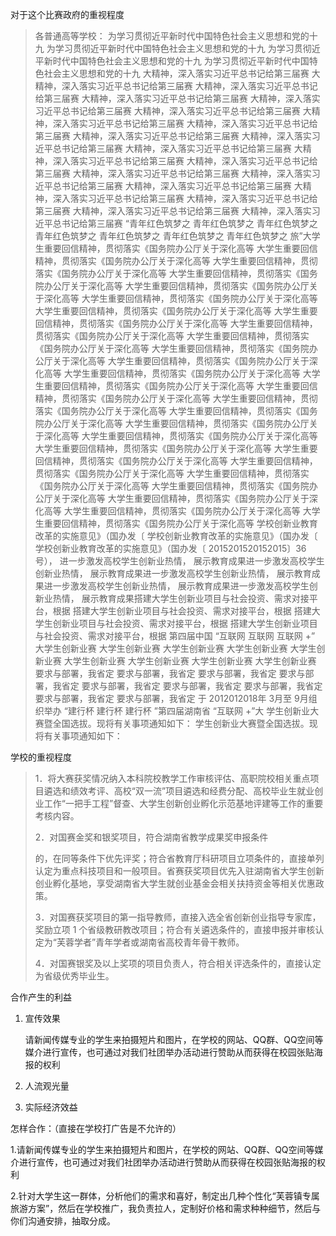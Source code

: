 对于这个比赛政府的重视程度

> 各普通高等学校：
> 为学习贯彻近平新时代中国特色社会主义思想和党的十九 为学习贯彻近平新时代中国特色社会主义思想和党的十九 为学习贯彻近平新时代中国特色社会主义思想和党的十九 为学习贯彻近平新时代中国特色社会主义思想和党的十九 大精神，深入落实习近平总书记给第三届赛 大精神，深入落实习近平总书记给第三届赛 大精神，深入落实习近平总书记给第三届赛 大精神，深入落实习近平总书记给第三届赛 大精神，深入落实习近平总书记给第三届赛 大精神，深入落实习近平总书记给第三届赛 大精神，深入落实习近平总书记给第三届赛 大精神，深入落实习近平总书记给第三届赛 大精神，深入落实习近平总书记给第三届赛 大精神，深入落实习近平总书记给第三届赛 大精神，深入落实习近平总书记给第三届赛 大精神，深入落实习近平总书记给第三届赛 大精神，深入落实习近平总书记给第三届赛 大精神，深入落实习近平总书记给第三届赛 大精神，深入落实习近平总书记给第三届赛 大精神，深入落实习近平总书记给第三届赛 大精神，深入落实习近平总书记给第三届赛 大精神，深入落实习近平总书记给第三届赛 大精神，深入落实习近平总书记给第三届赛 大精神，深入落实习近平总书记给第三届赛 “青年红色筑梦之 青年红色筑梦之 青年红色筑梦之 青年红色筑梦之 青年红色筑梦之 青年红色筑梦之 青年红色筑梦之 旅”大学生重要回信精神，贯彻落实《国务院办公厅关于深化高等 大学生重要回信精神，贯彻落实《国务院办公厅关于深化高等 大学生重要回信精神，贯彻落实《国务院办公厅关于深化高等 大学生重要回信精神，贯彻落实《国务院办公厅关于深化高等 大学生重要回信精神，贯彻落实《国务院办公厅关于深化高等 大学生重要回信精神，贯彻落实《国务院办公厅关于深化高等 大学生重要回信精神，贯彻落实《国务院办公厅关于深化高等 大学生重要回信精神，贯彻落实《国务院办公厅关于深化高等 大学生重要回信精神，贯彻落实《国务院办公厅关于深化高等 大学生重要回信精神，贯彻落实《国务院办公厅关于深化高等 大学生重要回信精神，贯彻落实《国务院办公厅关于深化高等 大学生重要回信精神，贯彻落实《国务院办公厅关于深化高等 大学生重要回信精神，贯彻落实《国务院办公厅关于深化高等 大学生重要回信精神，贯彻落实《国务院办公厅关于深化高等 大学生重要回信精神，贯彻落实《国务院办公厅关于深化高等 大学生重要回信精神，贯彻落实《国务院办公厅关于深化高等 大学生重要回信精神，贯彻落实《国务院办公厅关于深化高等 大学生重要回信精神，贯彻落实《国务院办公厅关于深化高等 大学生重要回信精神，贯彻落实《国务院办公厅关于深化高等 大学生重要回信精神，贯彻落实《国务院办公厅关于深化高等 大学生重要回信精神，贯彻落实《国务院办公厅关于深化高等 大学生重要回信精神，贯彻落实《国务院办公厅关于深化高等 大学生重要回信精神，贯彻落实《国务院办公厅关于深化高等 大学生重要回信精神，贯彻落实《国务院办公厅关于深化高等 大学生重要回信精神，贯彻落实《国务院办公厅关于深化高等 大学生重要回信精神，贯彻落实《国务院办公厅关于深化高等 大学生重要回信精神，贯彻落实《国务院办公厅关于深化高等 学校创新业教育改革的实施意见》（国办发〔 学校创新业教育改革的实施意见》（国办发〔 学校创新业教育改革的实施意见》（国办发〔 2015201520152015〕36 号）， 进一步激发高校学生创新业热情， 展示教育成果进一步激发高校学生创新业热情， 展示教育成果进一步激发高校学生创新业热情， 展示教育成果进一步激发高校学生创新业热情， 展示教育成果进一步激发高校学生创新业热情， 展示教育成果搭建大学生创新业项目与社会投资、需求对接平台，根据 搭建大学生创新业项目与社会投资、需求对接平台，根据 搭建大学生创新业项目与社会投资、需求对接平台，根据 搭建大学生创新业项目与社会投资、需求对接平台，根据 第四届中国 “互联网 互联网 互联网 +” 大学生创新业赛 大学生创新业赛 大学生创新业赛 大学生创新业赛 大学生创新业赛 大学生创新业赛 大学生创新业赛 大学生创新业赛 大学生创新业赛 要求与部署，我省定 要求与部署，我省定 要求与部署，我省定 要求与部署，我省定 要求与部署，我省定 要求与部署，我省定 要求与部署，我省定 要求与部署，我省定 要求与部署，我省定 于 2012012018年 3月至 9月组织举办 “建行杯 建行杯 建行杯 ”第四届湖南省 “互联网 +”大 学生创新业大赛暨全国选拔。现将有关事项通知如下： 学生创新业大赛暨全国选拔。现将有关事项通知如下：

学校的重视程度

> 1．将大赛获奖情况纳入本科院校教学工作审核评估、高职院校相关重点项目遴选和绩效考评、高校“双一流”项目遴选和经费分配、高校毕业生就业创业工作“一把手工程”督查、大学生创新创业孵化示范基地评建等工作的重要考核内容。
>
> 2．对国赛金奖和银奖项目，符合湖南省教学成果奖申报条件
>
> 的，在同等条件下优先评奖；符合省教育厅科研项目立项条件的，直接单列认定为重点科技项目和一般项目。省赛获奖项目优先入驻湖南省大学生创新创业孵化基地，享受湖南省大学生就创业基金会相关扶持资金等相关优惠政策。
>
> 3．对国赛获奖项目的第一指导教师，直接入选全省创新创业指导专家库，奖励立项 1 个省级教研教改项目；符合有关遴选条件的，直接申报并审核认定为“芙蓉学者”青年学者或湖南省高校青年骨干教师。 
>
> 4．对国赛银奖及以上奖项的项目负责人，符合相关评选条件的，直接认定为省级优秀毕业生。

合作产生的利益

1. 宣传效果

   请新闻传媒专业的学生来拍摄短片和图片，在学校的网站、QQ群、QQ空间等媒介进行宣传，也可通过对我们社团举办活动进行赞助从而获得在校园张贴海报的权利

2. 人流观光量

3. 实际经济效益

怎样合作：（直接在学校打广告是不允许的）

1.请新闻传媒专业的学生来拍摄短片和图片，在学校的网站、QQ群、QQ空间等媒介进行宣传，也可通过对我们社团举办活动进行赞助从而获得在校园张贴海报的权利

2.针对大学生这一群体，分析他们的需求和喜好，制定出几种个性化“芙蓉镇专属旅游方案”，然后在学校推广，我负责拉人，定制好价格和需求种种细节，然后与你们沟通安排，抽取分成。
